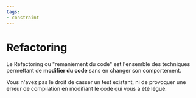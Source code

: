 ```yaml
---
tags:
- constraint
---
```


# Refactoring

Le Refactoring ou "remaniement du code" est l'ensemble des techniques permettant de **modifier du code** sans en changer son comportement.

Vous n'avez pas le droit de casser un test existant, ni de provoquer une erreur de compilation en modifiant le code qui vous a été légué.